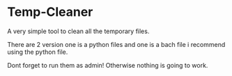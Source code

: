# Temp-Cleaner
A very simple tool to clean all the temporary files.

There are 2 version one is a python files and one is a bach file i recommend using the python file.

Dont forget to run them as admin! Otherwise nothing is going to work.
